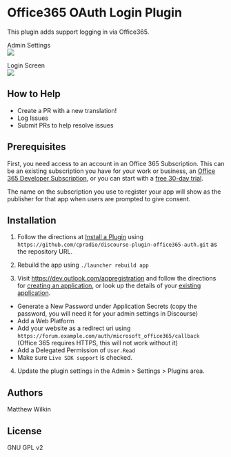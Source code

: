 # Office365 OAuth Login Plugin
This plugin adds support logging in via Office365.

Admin Settings  
![](https://raw.githubusercontent.com/cpradio/discourse-plugin-office365-auth/master/screenshot-admin-settings.png)

Login Screen  
![](https://raw.githubusercontent.com/cpradio/discourse-plugin-office365-auth/master/screenshot-login-screen.png)

## How to Help

- Create a PR with a new translation!
- Log Issues
- Submit PRs to help resolve issues

## Prerequisites

First, you need access to an account in an Office 365 Subscription. This can be an existing subscription you have for your work or business, an [Office 365 Developer Subscription](http://dev.office.com/devprogram), or you can start with a [free 30-day trial](https://portal.office.com/Signup/Signup.aspx). 

The name on the subscription you use to register your app will show as the publisher for that app when users are prompted to give consent.

## Installation

1. Follow the directions at [Install a Plugin](https://meta.discourse.org/t/install-a-plugin/19157) using `https://github.com/cpradio/discourse-plugin-office365-auth.git` as the repository URL.

2. Rebuild the app using `./launcher rebuild app`

3. Visit https://dev.outlook.com/appregistration and follow the directions for [creating an application](https://www.linkedin.com/secure/developer?newapp=), or look up the details of your [existing application](https://apps.dev.microsoft.com/).
  * Generate a New Password under Application Secrets (copy the password, you will need it for your admin settings in Discourse)
  * Add a Web Platform
  * Add your website as a redirect uri using  
     `https://forum.example.com/auth/microsoft_office365/callback`  
     (Office 365 requires HTTPS, this will not work without it)
  * Add a Delegated Permission of `User.Read`
  * Make sure `Live SDK support` is checked.
  
4. Update the plugin settings in the Admin > Settings > Plugins area.

## Authors

Matthew Wilkin

## License

GNU GPL v2
